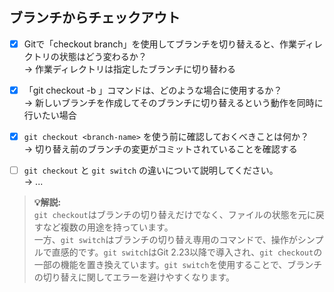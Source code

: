 ## ブランチからチェックアウト

- [x] Gitで「checkout branch」を使用してブランチを切り替えると、作業ディレクトリの状態はどう変わるか？  
→ 作業ディレクトリは指定したブランチに切り替わる

- [x] 「git checkout -b <new-branch-name>」コマンドは、どのような場合に使用するか？  
→ 新しいブランチを作成してそのブランチに切り替えるという動作を同時に行いたい場合

- [x] `git checkout <branch-name>` を使う前に確認しておくべきことは何か？  
→ 切り替え前のブランチの変更がコミットされていることを確認する

- [ ] `git checkout` と `git switch` の違いについて説明してください。  
→ ...
> **💡解説:**  
> `git checkout`はブランチの切り替えだけでなく、ファイルの状態を元に戻すなど複数の用途を持っています。  
一方、`git switch`はブランチの切り替え専用のコマンドで、操作がシンプルで直感的です。`git switch`はGit 2.23以降で導入され、`git checkout`の一部の機能を置き換えています。`git switch`を使用することで、ブランチの切り替えに関してエラーを避けやすくなります。
